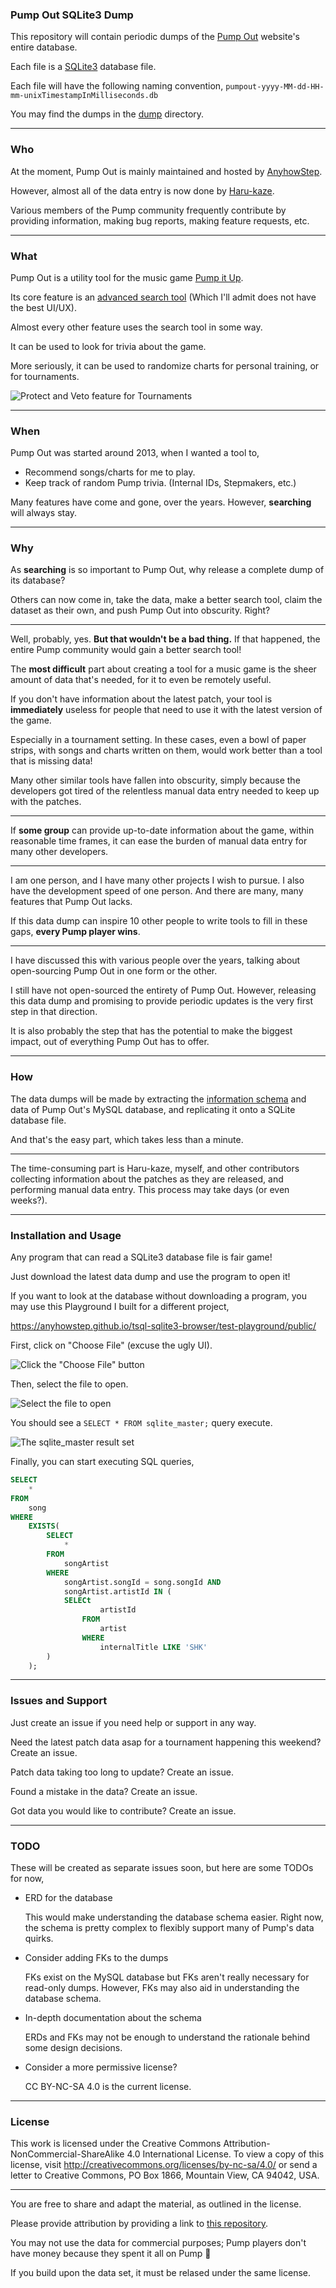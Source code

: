 ### Pump Out SQLite3 Dump

This repository will contain periodic dumps of the [Pump Out](https://pumpout2.anyhowstep.com:17593/) website's entire database.

Each file is a [SQLite3](https://www.sqlite.org/index.html) database file.

Each file will have the following naming convention,
`pumpout-yyyy-MM-dd-HH-mm-unixTimestampInMilliseconds.db`

You may find the dumps in the [dump](dump) directory.

-----

### Who

At the moment, Pump Out is mainly maintained and hosted by [AnyhowStep](https://github.com/AnyhowStep).

However, almost all of the data entry is now done by [Haru-kaze](https://twitter.com/pticakiwi).

Various members of the Pump community frequently contribute by providing information, making bug reports, making feature requests, etc.

-----

### What

Pump Out is a utility tool for the music game [Pump it Up](https://en.wikipedia.org/wiki/Pump_It_Up_(video_game_series)).

Its core feature is an [advanced search tool](https://pumpout2.anyhowstep.com:17593/search) (Which I'll admit does not have the best UI/UX).

Almost every other feature uses the search tool in some way.

It can be used to look for trivia about the game.

More seriously, it can be used to randomize charts for personal training, or for tournaments.

![Protect and Veto feature for Tournaments](doc/tournament-protect-veto-feature.png)

-----

### When

Pump Out was started around 2013, when I wanted a tool to,

+ Recommend songs/charts for me to play.
+ Keep track of random Pump trivia. (Internal IDs, Stepmakers, etc.)

Many features have come and gone, over the years.
However, **searching** will always stay.

-----

### Why

As **searching** is so important to Pump Out, why release a complete dump of its database?

Others can now come in, take the data, make a better search tool, claim the dataset as their own,
and push Pump Out into obscurity. Right?

-----

Well, probably, yes. **But that wouldn't be a bad thing.**
If that happened, the entire Pump community would gain a better search tool!

The **most difficult** part about creating a tool for a music game is the sheer amount of data that's needed,
for it to even be remotely useful.

If you don't have information about the latest patch, your tool is **immediately** useless
for people that need to use it with the latest version of the game.

Especially in a tournament setting. In these cases, even a bowl of paper strips, with songs and charts written on them, would work better than a tool that is missing data!

Many other similar tools have fallen into obscurity, simply because the developers
got tired of the relentless manual data entry needed to keep up with the patches.

-----

If **some group** can provide up-to-date information about the game,
within reasonable time frames, it can ease the burden of manual data entry for many other developers.

-----

I am one person, and I have many other projects I wish to pursue.
I also have the development speed of one person.
And there are many, many features that Pump Out lacks.

If this data dump can inspire 10 other people to write tools to fill in these gaps,
**every Pump player wins**.

-----

I have discussed this with various people over the years, talking about open-sourcing Pump Out in one form or the other.

I still have not open-sourced the entirety of Pump Out.
However, releasing this data dump and promising to provide periodic updates is the very first step in that direction.

It is also probably the step that has the potential to make the biggest impact, out of everything Pump Out has to offer.

-----

### How

The data dumps will be made by extracting the [information schema](https://en.wikipedia.org/wiki/Information_schema) and data of Pump Out's MySQL database, and replicating it onto a SQLite database file.

And that's the easy part, which takes less than a minute.

-----

The time-consuming part is Haru-kaze, myself, and other contributors collecting information about the patches as they are released, and performing manual data entry. This process may take days (or even weeks?).

-----

### Installation and Usage

Any program that can read a SQLite3 database file is fair game!

Just download the latest data dump and use the program to open it!

If you want to look at the database without downloading a program,
you may use this Playground I built for a different project,

https://anyhowstep.github.io/tsql-sqlite3-browser/test-playground/public/

First, click on "Choose File" (excuse the ugly UI).

![Click the "Choose File" button](doc/sqlite3-browser-choose-file.png)

Then, select the file to open.

![Select the file to open](doc/sqlite3-browser-select-file-to-open.png)

You should see a `SELECT * FROM sqlite_master;` query execute.

![The sqlite_master result set](doc/sqlite3-browser-sqlite-master-result-set.png)

Finally, you can start executing SQL queries,
```sql
SELECT
    *
FROM
    song
WHERE
    EXISTS(
        SELECT
            *
        FROM
            songArtist
        WHERE
            songArtist.songId = song.songId AND
            songArtist.artistId IN (
            SELECt
                    artistId
                FROM
                    artist
                WHERE
                    internalTitle LIKE 'SHK'
        )
    );
```

-----

### Issues and Support

Just create an issue if you need help or support in any way.

Need the latest patch data asap for a tournament happening this weekend?
Create an issue.

Patch data taking too long to update?
Create an issue.

Found a mistake in the data?
Create an issue.

Got data you would like to contribute?
Create an issue.

-----

### TODO

These will be created as separate issues soon, but here are some TODOs for now,

+ ERD for the database

  This would make understanding the database schema easier.
  Right now, the schema is pretty complex to flexibly support many of Pump's data quirks.

+ Consider adding FKs to the dumps

  FKs exist on the MySQL database but FKs aren't really necessary for read-only dumps.
  However, FKs may also aid in understanding the database schema.

+ In-depth documentation about the schema

  ERDs and FKs may not be enough to understand the rationale behind some design decisions.

+ Consider a more permissive license?

  CC BY-NC-SA 4.0 is the current license.

-----

### License

This work is licensed under the Creative Commons Attribution-NonCommercial-ShareAlike 4.0 International License. To view a copy of this license, visit http://creativecommons.org/licenses/by-nc-sa/4.0/ or send a letter to Creative Commons, PO Box 1866, Mountain View, CA 94042, USA.

-----

You are free to share and adapt the material, as outlined in the license.

Please provide attribution by providing a link to [this repository](https://github.com/AnyhowStep/pump-out-sqlite3-dump).

You may not use the data for commercial purposes; Pump players don't have money because they spent it all on Pump 💸

If you build upon the data set, it must be relased under the same license.
